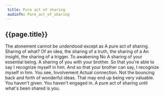 ```yaml
---
 title: Pure act of sharing
 audiofn: Pure_act_of_sharing
---
```


## {{page.title}}

The atonement cannot be understood except as A pure act of sharing.
Sharing of what? Of an idea, the sharing of a truth, the sharing of a An
insight, the sharing of a trigger. To awakening No A sharing of your
essential being. A sharing of you with your brother. So that you're able
to say I recognize myself in him. And so that your brother can say, I
recognize myself in him. You see, Involvement Actual connection. Not the
bouncing back and forth of wonderful ideas. That may end up being very
valuable. You haven't given. You haven't engaged in. A pure act of
sharing until what's been shared is you.

